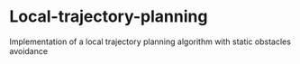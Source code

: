 # Local-trajectory-planning
Implementation of a local trajectory planning algorithm with static obstacles avoidance

